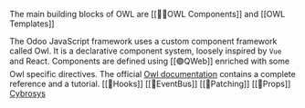 The main building blocks of OWL are [[🦉🧰OWL Components]] and [[OWL Templates]]

The Odoo JavaScript framework uses a custom component framework called Owl. It is a declarative component system, loosely inspired by `Vue` and React. Components are defined using [[🟣QWeb]] enriched with some Owl specific directives. The official [Owl documentation](https://github.com/odoo/owl/blob/master/doc/readme.md) contains a complete reference and a tutorial.
[[🦉Hooks]]
[[🦉EventBus]] 
[[🦉Patching]]
[[🦉Props]] [Cybrosys](https://www.cybrosys.com/blog/an-overview-of-props-in-owl)